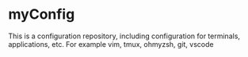 # myConfig
This is a configuration repository, including configuration for terminals, applications, etc. For example vim, tmux, ohmyzsh, git, vscode
